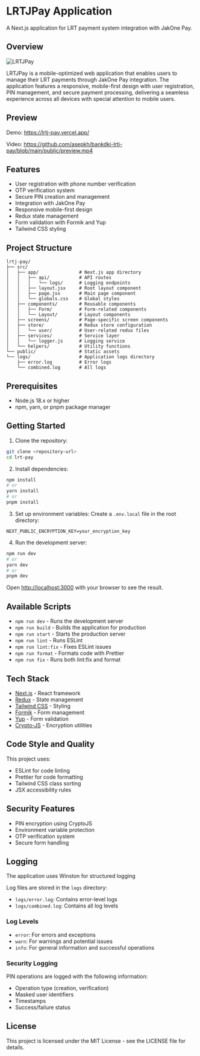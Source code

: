 # LRTJPay Application

A Next.js application for LRT payment system integration with JakOne Pay.

## Overview

![LRTJPay](https://github.com/asepkh/bankdki-lrtj-pay/blob/main/public/logo-lrt.png)

LRTJPay is a mobile-optimized web application that enables users to manage their LRT payments through JakOne Pay integration. The application features a responsive, mobile-first design with user registration, PIN management, and secure payment processing, delivering a seamless experience across all devices with special attention to mobile users.

## Preview

Demo: https://lrtj-pay.vercel.app/

Video: https://github.com/asepkh/bankdki-lrtj-pay/blob/main/public/preview.mp4


## Features

- User registration with phone number verification
- OTP verification system
- Secure PIN creation and management
- Integration with JakOne Pay
- Responsive mobile-first design
- Redux state management
- Form validation with Formik and Yup
- Tailwind CSS styling

## Project Structure

```
lrtj-pay/
├── src/
│   ├── app/               # Next.js app directory
│   │   ├── api/           # API routes
│   │   │   └── logs/      # Logging endpoints
│   │   ├── layout.jsx     # Root layout component
│   │   ├── page.jsx       # Main page component
│   │   └── globals.css    # Global styles
│   ├── components/        # Reusable components
│   │   ├── Form/          # Form-related components
│   │   └── Layout/        # Layout components
│   ├── screens/           # Page-specific screen components
│   ├── store/             # Redux store configuration
│   │   └── user/          # User-related redux files
│   ├── services/          # Service layer
│   │   └── logger.js      # Logging service
│   └── helpers/           # Utility functions
└── public/                # Static assets
└── logs/                  # Application logs directory
    ├── error.log          # Error logs
    └── combined.log       # All logs
```

## Prerequisites

- Node.js 18.x or higher
- npm, yarn, or pnpm package manager

## Getting Started

1. Clone the repository:

```bash
git clone <repository-url>
cd lrt-pay
```

2. Install dependencies:

```bash
npm install
# or
yarn install
# or
pnpm install
```

3. Set up environment variables: Create a `.env.local` file in the root
   directory:

```env
NEXT_PUBLIC_ENCRYPTION_KEY=your_encryption_key
```

4. Run the development server:

```bash
npm run dev
# or
yarn dev
# or
pnpm dev
```

Open [http://localhost:3000](http://localhost:3000) with your browser to see the
result.

## Available Scripts

- `npm run dev` - Runs the development server
- `npm run build` - Builds the application for production
- `npm run start` - Starts the production server
- `npm run lint` - Runs ESLint
- `npm run lint:fix` - Fixes ESLint issues
- `npm run format` - Formats code with Prettier
- `npm run fix` - Runs both lint:fix and format

## Tech Stack

- [Next.js](https://nextjs.org/) - React framework
- [Redux](https://redux.js.org/) - State management
- [Tailwind CSS](https://tailwindcss.com/) - Styling
- [Formik](https://formik.org/) - Form management
- [Yup](https://github.com/jquense/yup) - Form validation
- [Crypto-JS](https://github.com/brix/crypto-js) - Encryption utilities

## Code Style and Quality

This project uses:

- ESLint for code linting
- Prettier for code formatting
- Tailwind CSS class sorting
- JSX accessibility rules

## Security Features

- PIN encryption using CryptoJS
- Environment variable protection
- OTP verification system
- Secure form handling

## Logging

The application uses Winston for structured logging

Log files are stored in the `logs` directory:
- `logs/error.log`: Contains error-level logs
- `logs/combined.log`: Contains all log levels

### Log Levels

- `error`: For errors and exceptions
- `warn`: For warnings and potential issues
- `info`: For general information and successful operations

### Security Logging

PIN operations are logged with the following information:
- Operation type (creation, verification)
- Masked user identifiers
- Timestamps
- Success/failure status

## License

This project is licensed under the MIT License - see the LICENSE file for
details.
